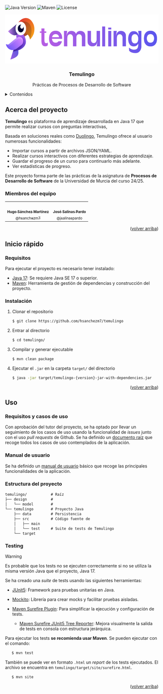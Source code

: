 <a id="readme-top"></a>

<!-- PROJECT SHIELDS -->
![Java Version](https://img.shields.io/badge/java-17-orange) ![Maven](https://img.shields.io/badge/build-Maven-blue) ![License](https://img.shields.io/badge/license-MIT-green)

<!-- PROJECT LOGO -->
<div align="center">
  <img src="temulingo/src/main/resources/media/banner.png" alt="Logo Temulingo" width="640" height="160">

  <h3 align="center">Temulingo</h3>

  <p align="center">
    Prácticas de Procesos de Desarrollo de Software
    <br />
  </p>
</div>

<!-- TABLE OF CONTENTS -->
<details>
  <summary>Contenidos</summary>
  <ol>
    <li>
      <a href="#acerca-del-proyecto">Acerca del proyecto</a>
      <ul>
        <li><a href="#miembros-del-equipo">Miembros del equipo</a></li>
      </ul>
    </li>
    <li>
      <a href="#inicio-rápido">Inicio rápido</a>
      <ul>
        <li><a href="#requisitos">Requisitos</a></li>
        <li><a href="#instalación">Instalación</a></li>
      </ul>
    </li>
    <li><a href="#uso">Uso</a></li>
    <li><a href="#documentación">Documentación</a></li>
  </ol>
</details>

<!-- ABOUT THE PROJECT -->
## Acerca del proyecto

**Temulingo** es plataforma de aprendizaje desarrollada en Java 17 que permite realizar cursos con preguntas interactivas, 

Basada en soluciones reales como [Duolingo](https://duolingo.com/), Temulingo ofrece al usuario numerosas funcionalidades:

- Importar cursos a partir de archivos JSON/YAML.
- Realizar cursos interactivos con diferentes estrategias de aprendizaje.
- Guardar el progreso de un curso para continuarlo más adelante.
- Ver estadísticas de progreso.

Este proyecto forma parte de las prácticas de la asignatura de **Procesos de Desarrollo de Software** de la Universidad de Murcia del curso 24/25.

### Miembros del equipo

<table align="center">
  <tr>
    <td align="center"><a href="https://github.com/hsanchezm7"><img src="https://avatars.githubusercontent.com/u/61797804" width="140px;" alt=""/><br /><sub><b>Hugo Sánchez Martínez</b></sub><br /><sub>@hsanchezm7</sub></a></td>
    <td align="center"><a href="https://github.com/jsalinaspardo"><img src="https://avatars.githubusercontent.com/u/167551603" width="140px;" alt=""/><br /><sub><b>José Salinas Pardo</b></sub><br /><sub>@jsalinaspardo</ sub></a></td>
  </tr>
</table>

<p align="right">(<a href="#readme-top">volver arriba</a>)</p>

<!-- GETTING STARTED -->
## Inicio rápido

### Requisitos

Para ejecutar el proyecto es necesario tener instalado:

- [Java 17](https://www.oracle.com/java/technologies/javase/jdk17-archive-downloads.html): Se requiere Java SE 17 o superior.
- [Maven](https://maven.apache.org/download.cgi): Herramienta de gestión de dependencias y construcción del proyecto.

### Instalación

1. Clonar el repositorio
   ```sh
   $ git clone https://github.com/hsanchezm7/temulingo
   ```
2. Entrar al directorio
   ```sh
   $ cd temulingo/
   ```
3. Compilar y generar ejecutable
   ```sh
   $ mvn clean package
   ```
4. Ejecutar el `.jar` en la carpeta `target/` del directorio
   ```sh
   $ java -jar target/temulingo-{version}-jar-with-dependencies.jar
   ```

<p align="right">(<a href="#readme-top">volver arriba</a>)</p>

<!-- USAGE EXAMPLES -->
## Uso

### Requisitos y casos de uso

Con aprobación del tutor del proyecto, se ha optado por llevar un seguimiento de los casos de uso usando la funcionalidad de _issues_ junto con el uso _pull requests_ de Github. Se ha definido un [documento raíz](https://github.com/hsanchezm7/temulingo/issues/9) que recoge todos los casos de uso contemplados de la aplicación.

### Manual de usuario

Se ha definido un [manual de usuario](docs/manualUsuario.md) básico que recoge las principales funcionalidades de la aplicación.

### Estructura del proyecto

```
temulingo/           # Raíz
├── design           #
│   └── model        #
└── temulingo        # Proyecto Java
    ├── data         # Persistencia
    ├── src          # Código fuente de 
    │   ├── main
    │   └── test     # Suite de tests de Temulingo
    └── target
```

### Testing

> [!WARNING]
> Es probable que los tests no se ejecuten correctamente si no se utiliza la misma versión Java que el proyecto, Java 17.

Se ha creado una _suite_ de tests usando las siguientes herramientas:

- [JUnit5](https://junit.org/junit5/): Framework para pruebas unitarias en Java.
- [Mockito](https://mockito.org/): Librería para crear mocks y facilitar pruebas aisladas.
- [Maven Surefire Plugin](https://maven.apache.org/surefire/maven-surefire-plugin/): Para simplificar la ejecución y configuración de tests.

  - [Maven Surefire JUnit5 Tree Reporter](https://github.com/fabriciorby/maven-surefire-junit5-tree-reporter): Mejora visualmente la salida de tests en consola con estructura jerárquica.

Para ejecutar los tests **se recomienda usar Maven**. Se pueden ejecutar con el comando:

```sh
   $ mvn test
```

También se puede ver en formato `.html` un _report_ de los tests ejecutados. El archivo se encuentra en `temulingo/target/site/surefire.html`.

```sh
   $ mvn site
```
<p align="right">(<a href="#readme-top">volver arriba</a>)</p>

<!-- ACKNOWLEDGMENTS -->

